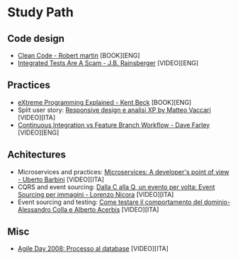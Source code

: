 # Study Path

## Code design
* [Clean Code - Robert martin](https://amzn.to/3u4A3BH) [BOOK][ENG]
* [Integrated Tests Are A Scam - J.B. Rainsberger](https://vimeo.com/80533536) [VIDEO][ENG]

## Practices
* [eXtreme Programming Explained - Kent Beck](https://amzn.to/3czziL3) [BOOK][ENG]
* Split user story: [Responsive design e analisi XP by Matteo Vaccari](https://www.youtube.com/watch?v=4L9aL_W-Uo0) [VIDEO][ITA]
* [Continuous Integration vs Feature Branch Workflow - Dave Farley](https://www.youtube.com/watch?v=v4Ijkq6Myfc&t=1s) [VIDEO][ENG]

## Achitectures
* Microservices and practices: [Microservices: A developer's point of view - Uberto Barbini](https://www.youtube.com/watch?v=2uWvRFO0vW8) [VIDEO][ITA]
* CQRS and event sourcing: [Dalla C alla Q, un evento per volta: Event Sourcing per immagini - Lorenzo Nicora](https://www.youtube.com/watch?v=_8daXQAlzd4) [VIDEO][ITA]
* Event sourcing and testing: [Come testare il comportamento del dominio- Alessandro Colla e Alberto Acerbis](https://www.youtube.com/watch?v=-_CeNjBNvG4) [VIDEO][ITA]

## Misc
* [Agile Day 2008: Processo al database](https://www.youtube.com/watch?v=d133uz7wNH4) [VIDEO][ITA]

